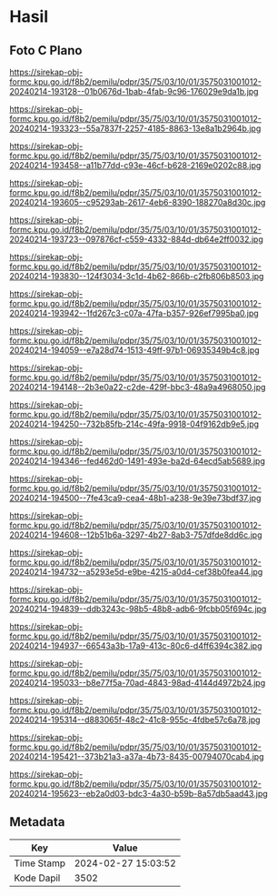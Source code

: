 # Hasil

## Foto C Plano

https://sirekap-obj-formc.kpu.go.id/f8b2/pemilu/pdpr/35/75/03/10/01/3575031001012-20240214-193128--01b0676d-1bab-4fab-9c96-176029e9da1b.jpg

https://sirekap-obj-formc.kpu.go.id/f8b2/pemilu/pdpr/35/75/03/10/01/3575031001012-20240214-193323--55a7837f-2257-4185-8863-13e8a1b2964b.jpg

https://sirekap-obj-formc.kpu.go.id/f8b2/pemilu/pdpr/35/75/03/10/01/3575031001012-20240214-193458--a11b77dd-c93e-46cf-b628-2169e0202c88.jpg

https://sirekap-obj-formc.kpu.go.id/f8b2/pemilu/pdpr/35/75/03/10/01/3575031001012-20240214-193605--c95293ab-2617-4eb6-8390-188270a8d30c.jpg

https://sirekap-obj-formc.kpu.go.id/f8b2/pemilu/pdpr/35/75/03/10/01/3575031001012-20240214-193723--097876cf-c559-4332-884d-db64e2ff0032.jpg

https://sirekap-obj-formc.kpu.go.id/f8b2/pemilu/pdpr/35/75/03/10/01/3575031001012-20240214-193830--124f3034-3c1d-4b62-866b-c2fb806b8503.jpg

https://sirekap-obj-formc.kpu.go.id/f8b2/pemilu/pdpr/35/75/03/10/01/3575031001012-20240214-193942--1fd267c3-c07a-47fa-b357-926ef7995ba0.jpg

https://sirekap-obj-formc.kpu.go.id/f8b2/pemilu/pdpr/35/75/03/10/01/3575031001012-20240214-194059--e7a28d74-1513-49ff-97b1-06935349b4c8.jpg

https://sirekap-obj-formc.kpu.go.id/f8b2/pemilu/pdpr/35/75/03/10/01/3575031001012-20240214-194148--2b3e0a22-c2de-429f-bbc3-48a9a4968050.jpg

https://sirekap-obj-formc.kpu.go.id/f8b2/pemilu/pdpr/35/75/03/10/01/3575031001012-20240214-194250--732b85fb-214c-49fa-9918-04f9162db9e5.jpg

https://sirekap-obj-formc.kpu.go.id/f8b2/pemilu/pdpr/35/75/03/10/01/3575031001012-20240214-194346--fed462d0-1491-493e-ba2d-64ecd5ab5689.jpg

https://sirekap-obj-formc.kpu.go.id/f8b2/pemilu/pdpr/35/75/03/10/01/3575031001012-20240214-194500--7fe43ca9-cea4-48b1-a238-9e39e73bdf37.jpg

https://sirekap-obj-formc.kpu.go.id/f8b2/pemilu/pdpr/35/75/03/10/01/3575031001012-20240214-194608--12b51b6a-3297-4b27-8ab3-757dfde8dd6c.jpg

https://sirekap-obj-formc.kpu.go.id/f8b2/pemilu/pdpr/35/75/03/10/01/3575031001012-20240214-194732--a5293e5d-e9be-4215-a0d4-cef38b0fea44.jpg

https://sirekap-obj-formc.kpu.go.id/f8b2/pemilu/pdpr/35/75/03/10/01/3575031001012-20240214-194839--ddb3243c-98b5-48b8-adb6-9fcbb05f694c.jpg

https://sirekap-obj-formc.kpu.go.id/f8b2/pemilu/pdpr/35/75/03/10/01/3575031001012-20240214-194937--66543a3b-17a9-413c-80c6-d4ff6394c382.jpg

https://sirekap-obj-formc.kpu.go.id/f8b2/pemilu/pdpr/35/75/03/10/01/3575031001012-20240214-195033--b8e77f5a-70ad-4843-98ad-4144d4972b24.jpg

https://sirekap-obj-formc.kpu.go.id/f8b2/pemilu/pdpr/35/75/03/10/01/3575031001012-20240214-195314--d883065f-48c2-41c8-955c-4fdbe57c6a78.jpg

https://sirekap-obj-formc.kpu.go.id/f8b2/pemilu/pdpr/35/75/03/10/01/3575031001012-20240214-195421--373b21a3-a37a-4b73-8435-00794070cab4.jpg

https://sirekap-obj-formc.kpu.go.id/f8b2/pemilu/pdpr/35/75/03/10/01/3575031001012-20240214-195623--eb2a0d03-bdc3-4a30-b59b-8a57db5aad43.jpg


## Metadata

| Key        | Value               |
| ---------- | ------------------- |
| Time Stamp | 2024-02-27 15:03:52 |
| Kode Dapil | 3502                |




